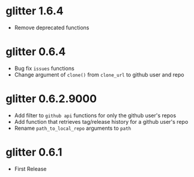 # glitter 1.6.4  

* Remove deprecated functions

# glitter 0.6.4  

* Bug fix `issues` functions  
* Change argument of `clone()` from `clone_url` to github user and repo  


# glitter 0.6.2.9000  

* Add filter to `github api` functions for only the github user's repos  
* Add function that retrieves tag/release history for a github user's repo  
* Rename `path_to_local_repo` arguments to `path`  

# glitter 0.6.1  

* First Release  





